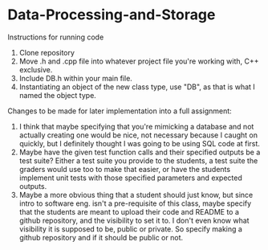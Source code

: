 # Data-Processing-and-Storage
Instructions for running code
1. Clone repository
2. Move .h and .cpp file into whatever project file you're working with, C++ exclusive.
3. Include DB.h within your main file.
4. Instantiating an object of the new class type, use "DB", as that is what I named the object type.

Changes to be made for later implementation into a full assignment:
1. I think that maybe specifying that you're mimicking a database and not actually creating one would be nice, not necessary because I caught on quickly, but I definitely thought I was going to be using SQL code at first.
2. Maybe have the given test function calls and their specified outputs be a test suite? Either a test suite you provide to the students, a test suite the graders would use too to make that easier, or have the students implement unit tests with those specified parameters and expected outputs.
3. Maybe a more obvious thing that a student should just know, but since intro to software eng. isn't a pre-requisite of this class, maybe specify that the students are meant to upload their code and README to a github repository, and the visibility to set it to. I don't even know what visibility it is supposed to be, public or private. So specify making a github repository and if it should be public or not.
